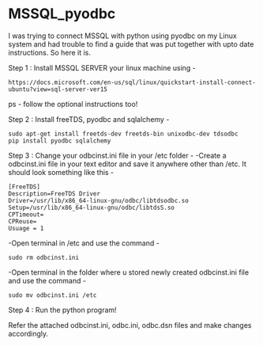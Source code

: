 # MSSQL_pyodbc
I was trying to connect MSSQL with python using pyodbc on my Linux system and had trouble to find a guide that was put together with upto date instructions. So here it is. 

Step 1 : 
Install MSSQL SERVER your linux machine using - 

	https://docs.microsoft.com/en-us/sql/linux/quickstart-install-connect-ubuntu?view=sql-server-ver15

ps - follow the optional instructions too!

Step 2 : 
Install freeTDS, pyodbc and sqlalchemy - 


	sudo apt-get install freetds-dev freetds-bin unixodbc-dev tdsodbc
	pip install pyodbc sqlalchemy

Step 3 : 
Change your odbcinst.ini file in your /etc folder -
-Create a odbcinst.ini file in your text editor and save it anywhere other than /etc. It should look something like this - 

	[FreeTDS]
	Description=FreeTDS Driver
	Driver=/usr/lib/x86_64-linux-gnu/odbc/libtdsodbc.so
	Setup=/usr/lib/x86_64-linux-gnu/odbc/libtdsS.so
	CPTimeout=
	CPReuse=
	Usuage = 1
-Open terminal in /etc and use the command -

	sudo rm odbcinst.ini
-Open terminal in the folder where u stored newly created odbcinst.ini file and use the command -

	sudo mv odbcinst.ini /etc

Step 4 :
Run the python program!

Refer the attached odbcinst.ini, odbc.ini, odbc.dsn files and make changes accordingly.


